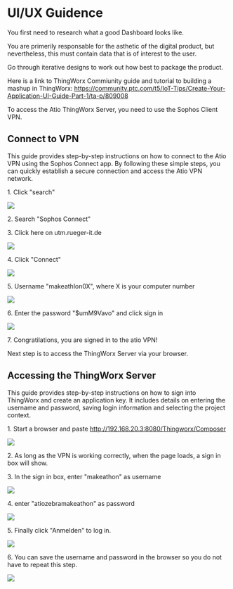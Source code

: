 # UI/UX Guidence

You first need to research what a good Dashboard looks like.

You are primerily responsable for the asthetic of the digital product, but nevertheless, this must contain data that is of interest to the user.

Go through iterative designs to work out how best to package the product.

Here is a link to ThingWorx Commiunity guide and tutorial to building a mashup in ThingWorx:
https://community.ptc.com/t5/IoT-Tips/Create-Your-Application-UI-Guide-Part-1/ta-p/809008

To access the Atio ThingWorx Server, you need to use the Sophos Client VPN.

## Connect to VPN

This guide provides step-by-step instructions on how to connect to the Atio VPN using the Sophos Connect app. By following these simple steps, you can quickly establish a secure connection and access the Atio VPN network.

1\. Click "search"

![](https://ajeuwbhvhr.cloudimg.io/colony-recorder.s3.amazonaws.com/files/2023-11-18/10f63720-f79a-49f5-a0bb-8dc3e4f4c32b/ascreenshot.jpeg?tl_px=439,599&br_px=1299,1080&force_format=png&width=860&wat_scale=76&wat=1&wat_opacity=0.7&wat_gravity=northwest&wat_url=https://colony-recorder.s3.us-west-1.amazonaws.com/images/watermarks/FB923C_standard.png&wat_pad=402,412)

2\. Search "Sophos Connect"

3\. Click here on utm.rueger-it.de

![](https://ajeuwbhvhr.cloudimg.io/colony-recorder.s3.amazonaws.com/files/2023-11-18/7ed47d3f-1679-4c5e-bd18-93be18fa2713/ascreenshot.jpeg?tl_px=0,0&br_px=859,480&force_format=png&width=860&wat_scale=76&wat=1&wat_opacity=0.7&wat_gravity=northwest&wat_url=https://colony-recorder.s3.us-west-1.amazonaws.com/images/watermarks/FB923C_standard.png&wat_pad=290,201)

4\. Click "Connect"

![](https://ajeuwbhvhr.cloudimg.io/colony-recorder.s3.amazonaws.com/files/2023-11-18/a7900c68-71fb-4306-95ac-e078fe949ad5/ascreenshot.jpeg?tl_px=111,0&br_px=971,480&force_format=png&width=860&wat_scale=76&wat=1&wat_opacity=0.7&wat_gravity=northwest&wat_url=https://colony-recorder.s3.us-west-1.amazonaws.com/images/watermarks/FB923C_standard.png&wat_pad=402,75)

5\. Username "makeathlon0X", where X is your computer number

![](https://ajeuwbhvhr.cloudimg.io/colony-recorder.s3.amazonaws.com/files/2023-11-18/8574f9ab-1de9-4194-a03a-19e1bfc8fac8/ascreenshot.jpeg?tl_px=0,99&br_px=859,580&force_format=png&width=860&wat_scale=76&wat=1&wat_opacity=0.7&wat_gravity=northwest&wat_url=https://colony-recorder.s3.us-west-1.amazonaws.com/images/watermarks/FB923C_standard.png&wat_pad=276,212)

6\. Enter the password "$umM9Vavo" and click sign in

![](https://ajeuwbhvhr.cloudimg.io/colony-recorder.s3.amazonaws.com/files/2023-11-18/93f9814c-dda1-4499-a0c1-48ced512a57c/ascreenshot.jpeg?tl_px=0,224&br_px=859,705&force_format=png&width=860&wat_scale=76&wat=1&wat_opacity=0.7&wat_gravity=northwest&wat_url=https://colony-recorder.s3.us-west-1.amazonaws.com/images/watermarks/FB923C_standard.png&wat_pad=288,212)

7\. Congratilations, you are signed in to the atio VPN!

Next step is to access the ThingWorx Server via your browser.

## Accessing the ThingWorx Server

This guide provides step-by-step instructions on how to sign into ThingWorx and create an application key. It includes details on entering the username and password, saving login information and selecting the project context.

1\. Start a browser and paste http://192.168.20.3:8080/Thingworx/Composer

![](https://ajeuwbhvhr.cloudimg.io/colony-recorder.s3.amazonaws.com/files/2023-11-18/45bbb490-5a1d-4ad0-bda7-2144fd21364e/ascreenshot.jpeg?tl_px=0,0&br_px=1719,961&force_format=png&width=1120.0&wat=1&wat_opacity=0.7&wat_gravity=northwest&wat_url=https://colony-recorder.s3.us-west-1.amazonaws.com/images/watermarks/FB923C_standard.png&wat_pad=430,18)

2\. As long as the VPN is working correctly, when the page loads, a sign in box will show.

3\. In the sign in box, enter "makeathon" as username

![](https://ajeuwbhvhr.cloudimg.io/colony-recorder.s3.amazonaws.com/files/2023-11-18/1b26d6ae-5c8a-48c9-8040-1e6aa1bdc091/ascreenshot.jpeg?tl_px=459,42&br_px=1319,523&force_format=png&width=860&wat_scale=76&wat=1&wat_opacity=0.7&wat_gravity=northwest&wat_url=https://colony-recorder.s3.us-west-1.amazonaws.com/images/watermarks/FB923C_standard.png&wat_pad=402,212)

4\. enter "atiozebramakeathon" as password

![](https://ajeuwbhvhr.cloudimg.io/colony-recorder.s3.amazonaws.com/files/2023-11-18/79e7bd62-8d7c-4682-a74c-1ed656f540e3/ascreenshot.jpeg?tl_px=469,114&br_px=1329,595&force_format=png&width=860&wat_scale=76&wat=1&wat_opacity=0.7&wat_gravity=northwest&wat_url=https://colony-recorder.s3.us-west-1.amazonaws.com/images/watermarks/FB923C_standard.png&wat_pad=402,212)

5\. Finally click "Anmelden" to log in.

![](https://ajeuwbhvhr.cloudimg.io/colony-recorder.s3.amazonaws.com/files/2023-11-18/b0ade0c3-117d-4de1-8d49-8060fdb8c994/ascreenshot.jpeg?tl_px=536,203&br_px=1396,684&force_format=png&width=860&wat_scale=76&wat=1&wat_opacity=0.7&wat_gravity=northwest&wat_url=https://colony-recorder.s3.us-west-1.amazonaws.com/images/watermarks/FB923C_standard.png&wat_pad=402,212)

6\. You can save the username and password in the browser so you do not have to repeat this step.

![](https://ajeuwbhvhr.cloudimg.io/colony-recorder.s3.amazonaws.com/files/2023-11-18/e6c445c6-e9be-460e-98d0-f11cf811aa2f/ascreenshot.jpeg?tl_px=0,0&br_px=1920,1080&force_format=png&width=1120.0&wat=1&wat_opacity=0.7&wat_gravity=northwest&wat_url=https://colony-recorder.s3.us-west-1.amazonaws.com/images/watermarks/FB923C_standard.png&wat_pad=797,267)
